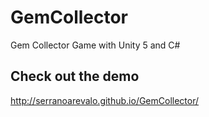 # GemCollector
Gem Collector Game with Unity 5 and C#

## Check out the demo

http://serranoarevalo.github.io/GemCollector/
